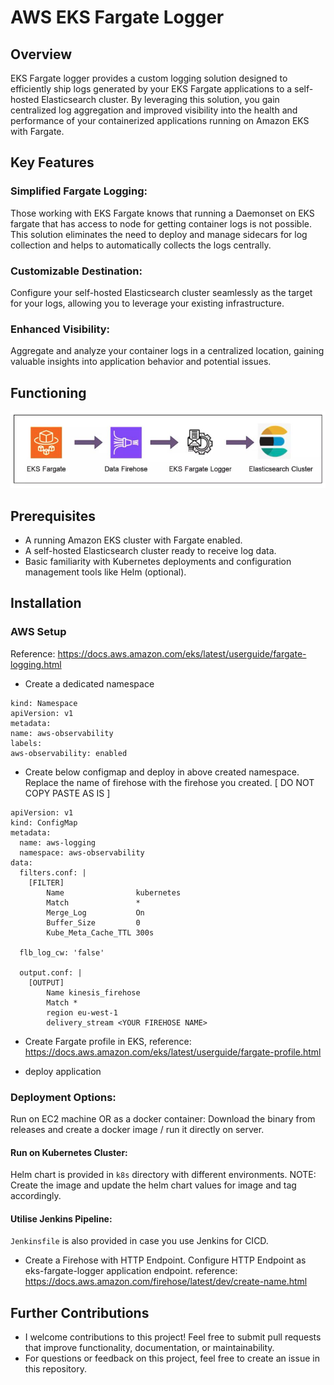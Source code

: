 # AWS EKS Fargate Logger

## Overview

EKS Fargate logger  provides a custom logging solution designed to efficiently ship logs generated by your EKS Fargate applications to a self-hosted Elasticsearch cluster.
By leveraging this solution, you gain centralized log aggregation and improved visibility into the health and performance of your containerized applications running on Amazon EKS with Fargate.

## Key Features

### Simplified Fargate Logging:
Those working with EKS Fargate knows that running a Daemonset on EKS fargate that has access to node for getting container logs is not possible.
This solution eliminates the need to deploy and manage sidecars for log collection and helps to automatically collects the logs centrally.

### Customizable Destination:
Configure your self-hosted Elasticsearch cluster seamlessly as the target for your logs, allowing you to leverage your existing infrastructure.

### Enhanced Visibility:
Aggregate and analyze your container logs in a centralized location, gaining valuable insights into application behavior and potential issues.

## Functioning
![alt text](./static/eks-fargate-logger.png?raw=true)

## Prerequisites
- A running Amazon EKS cluster with Fargate enabled.
- A self-hosted Elasticsearch cluster ready to receive log data.
- Basic familiarity with Kubernetes deployments and configuration management tools like Helm (optional).

## Installation

### AWS Setup
Reference: https://docs.aws.amazon.com/eks/latest/userguide/fargate-logging.html

- Create a dedicated namespace
```
kind: Namespace
apiVersion: v1
metadata:
name: aws-observability
labels:
aws-observability: enabled
```

- Create below configmap and deploy in above created namespace. Replace the name of firehose with the firehose you created. [ DO NOT COPY PASTE AS IS ]
```
apiVersion: v1
kind: ConfigMap
metadata:
  name: aws-logging
  namespace: aws-observability
data:
  filters.conf: |
    [FILTER]
        Name                kubernetes
        Match               *
        Merge_Log           On
        Buffer_Size         0
        Kube_Meta_Cache_TTL 300s

  flb_log_cw: 'false'

  output.conf: |
    [OUTPUT]
        Name kinesis_firehose
        Match *
        region eu-west-1
        delivery_stream <YOUR FIREHOSE NAME>
```

- Create Fargate profile in EKS, reference: https://docs.aws.amazon.com/eks/latest/userguide/fargate-profile.html

- deploy application

### Deployment Options:

Run on EC2 machine OR as a docker container:
Download the binary from releases and create a docker image / run it directly on server.

#### Run on Kubernetes Cluster:
Helm chart is provided in `k8s` directory with different environments.
NOTE: Create the image and update the helm chart values for image and tag accordingly.

#### Utilise Jenkins Pipeline:
`Jenkinsfile` is also provided in case you use Jenkins for CICD.

- Create a Firehose with HTTP Endpoint. Configure HTTP Endpoint as eks-fargate-logger application endpoint.  reference: https://docs.aws.amazon.com/firehose/latest/dev/create-name.html



## Further Contributions

- I welcome contributions to this project! Feel free to submit pull requests that improve functionality, documentation, or maintainability.
- For questions or feedback on this project, feel free to create an issue in this repository.
